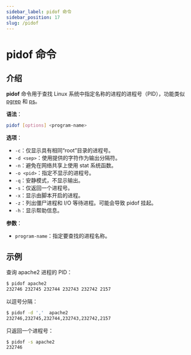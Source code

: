 ```yaml
---
sidebar_label: pidof 命令
sidebar_position: 17
slug: /pidof
---
```


# pidof 命令



## 介绍

**pidof** 命令用于查找 Linux 系统中指定名称的进程的进程号（PID），功能类似 [pgrep](/linux-command/pgrep) 和 [ps](/linux-command/ps)。

**语法**：

```bash
pidof [options] <program-name>
```

**选项**：

- `-c`：仅显示具有相同“root”目录的进程号。
- `-d <sep>`：使用提供的字符作为输出分隔符。
- `-n`：避免在网络共享上使用 stat 系统函数。
- `-o <pid>`：指定不显示的进程号。
- `-q`：安静模式，不显示输出。
- `-s`：仅返回一个进程号。
- `-x`：显示由脚本开启的进程。
- `-z`：列出僵尸进程和 I/O 等待进程。可能会导致 pidof 挂起。
- `-h`：显示帮助信息。

**参数**：

- `program-name`：指定要查找的进程名称。



## 示例

查询 apache2 进程的 PID：

```bash
$ pidof apache2 
232746 232745 232744 232743 232742 2157
```

以逗号分隔：

```bash
$ pidof -d ','  apache2 
232746,232745,232744,232743,232742,2157
```

只返回一个进程号：

```bash
$ pidof -s apache2 
232746
```

